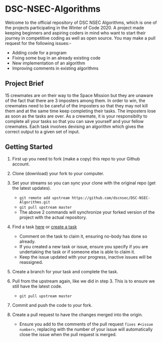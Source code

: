 # DSC-NSEC-Algorithms

Welcome to the official repository of DSC NSEC Algorithms, which is one of the projects participating in the Winter of Code 2020.
A project made keeping beginners and aspiring coders in mind who want to start their journey in competitive coding as well as open source.
You may make a pull request for the following issues:-
- Adding code for a program
- Fixing some bug in an already existing code
- New implementation of an algorithm
- Improving comments in existing algorithms

## Project Brief
15 crewmates are on their way to the Space Mission but they are unaware of the fact that there are 3 imposters among them. In order to win, the crewmates 
need to be careful of the imposters so that they may not kill them and at the same time keep completing their tasks. The imposters lose as soon as the
tasks are over. As a crewmate, it is your responsibilty to complete all your tasks so that you can save yourself and your fellow crewmates. Each task 
involves devising an algorithm which gives the correct output to a given set of input.

## Getting Started
1. First up you need to fork (make a copy) this repo to your Github account.
2. Clone (download) your fork to your computer.
3. Set your streams so you can sync your clone with the original repo (get the latest updates).

   - `git remote add upstream https://github.com/dscnsec/DSC-NSEC-Algorithms.git`
   - `git pull upstream master`
   - The above 2 commands will synchronize your forked version of the project with the actual repository.

4. Find a task [here](https://github.com/dscnsec/DSC-NSEC-Algorithms/issues) or [create a task](https://github.com/dscnsec/DSC-NSEC-Algorithms/issues)
   - Comment on the task to claim it, ensuring no-body has done so already.
   - If you created a new task or issue, ensure you specify if you are undertaking the task or if someone else is able to claim it.
   - Keep the issue updated with your progress, inactive issues will be reassigned.
5. Create a branch for your task and complete the task.
6. Pull from the upstream again, like we did in step 3. This is to ensure we still have the latest code.
   - `git pull upstream master`
7. Commit and push the code to your fork.
8. Create a pull request to have the changes merged into the origin.
   - Ensure you add to the comments of the pull request `fixes #<issue number>`, replacing **<issue number>** with the number of your issue will automatically close the issue when the pull request is merged.

